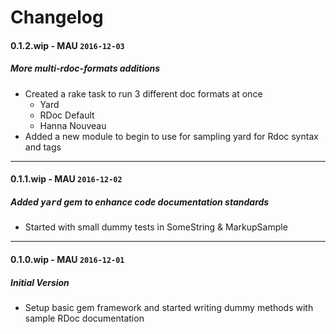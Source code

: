 # Changelog

#### 0.1.2.wip - MAU `2016-12-03`  

##### More multi-rdoc-formats additions
* Created a rake task to run 3 different doc formats at once
    * Yard
    * RDoc Default
    * Hanna Nouveau
* Added a new module to begin to use for sampling yard for Rdoc syntax and tags
---

#### 0.1.1.wip - MAU `2016-12-02`  

##### Added <tt>yard</tt> gem to enhance code documentation standards
*  Started with small dummy tests in SomeString & MarkupSample
---

#### 0.1.0.wip - MAU `2016-12-01`  

##### Initial Version
*  Setup basic  gem framework and started writing dummy methods with sample RDoc documentation 

